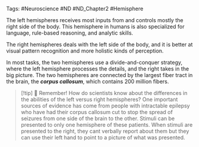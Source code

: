Tags: #Neuroscience #ND #ND_Chapter2 #Hemisphere 

The left hemispheres receives most inputs from and controls mostly the right side of the body. This hemisphere in humans is also specialized for language, rule-based reasoning, and analytic skills.

The right hemispheres deals with the left side of the body, and it is better at visual pattern recognition and more holistic kinds of perception.

In most tasks, the two hemispheres use a divide-and-conquer strategy, where the left hemisphere processes the details, and the right takes in the big picture. The two hemispheres are connected by the largest fiber tract in the brain, the ***************corpus callosum***************, which contains 200 million fibers.

>[!tip] 🧠 Remember!
>How do scientists know about the differences in the abilities of the left versus right hemispheres? One important sources of evidence has come from people with intractable epilepsy who have had their corpus callosum cut to stop the spread of seizures from one side of the brain to the other. Stimuli can be presented to only one hemisphere of these patients. When stimuli are presented to the right, they cant verbally report about them but they can use their left hand to point to a picture of what was presented.

